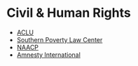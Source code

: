 # Civil & Human Rights

- [ACLU](https://www.aclu.org/)
- [Southern Poverty Law Center](https://www.splcenter.org/)
- [NAACP](https://www.naacp.org/)
- [Amnesty International](https://www.amnesty.org/)
